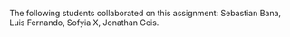 The following students collaborated on this assignment: Sebastian Bana, Luis Fernando, Sofyia X, Jonathan Geis.
